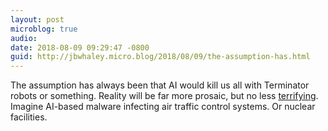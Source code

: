 ```yaml
---
layout: post
microblog: true
audio: 
date: 2018-08-09 09:29:47 -0800
guid: http://jbwhaley.micro.blog/2018/08/09/the-assumption-has.html
---
```

The assumption has always been that AI would kill us all with Terminator robots or something. Reality will be far more prosaic, but no less [terrifying](https://securityaffairs.co/wordpress/75206/malware/deeplocker-ai-powered-malware.html). Imagine AI-based malware infecting air traffic control systems. Or nuclear facilities.
